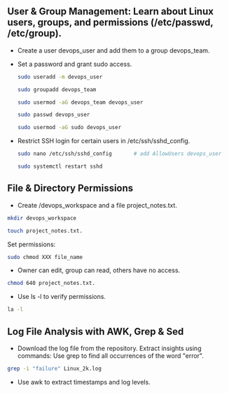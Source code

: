 ## User & Group Management: Learn about Linux users, groups, and permissions (/etc/passwd, /etc/group).

-  Create a user devops_user and add them to a group devops_team.
-  Set a password and grant sudo access.
  
   ```bash
   sudo useradd -m devops_user
   ```

   ```bash
   sudo groupadd devops_team
   ```

   ```bash
   sudo usermod -aG devops_team devops_user
   ```

   ```bash
   sudo passwd devops_user
   ```

   ```bash
   sudo usermod -aG sudo devops_user
   ```

- Restrict SSH login for certain users in /etc/ssh/sshd_config.
 
   ```bash
   sudo nano /etc/ssh/sshd_config       # add AllowUsers devops_user
   ```

   ```bash
   sudo systemctl restart sshd
   ```



## File & Directory Permissions

- Create /devops_workspace and a file project_notes.txt.

```bash
mkdir devops_workspace
```

```bash
touch project_notes.txt.
```
Set permissions:

```bash
sudo chmod XXX file_name
```
- Owner can edit, group can read, others have no access.
```bash
chmod 640 project_notes.txt.
```

- Use ls -l to verify permissions.
```bash
la -l
```

## Log File Analysis with AWK, Grep & Sed

- Download the log file from the repository.
Extract insights using commands:
Use grep to find all occurrences of the word "error".

 ```bash
 grep -i "failure" Linux_2k.log 
 ```
- Use awk to extract timestamps and log levels.
  
 ```bash
    
 ```

